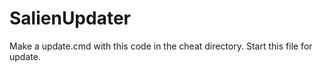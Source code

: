 # SalienUpdater
Make a update.cmd with this code in the cheat directory.
Start this file for update.
